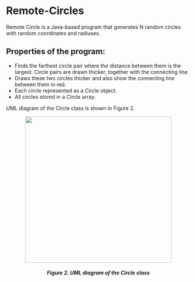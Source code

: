 # Remote-Circles

Remote Circle is a Java-based program that generates N random circles with random coordinates and radiuses. 

## Properties of the program:
* Finds the farthest circle pair where the distance between them is the largest. Circle pairs are drawn thicker, together with the connecting line.
* Draws these two circles thicker and also show the connecting line between them in red. 
* Each circle represented as a Circle object. 
* All circles stored in a Circle array. 


UML diagram of the Circle class is shown in Figure 2.
<p align="center">
    <img width="400" src="https://user-images.githubusercontent.com/110589752/187681321-1cb7fb18-8147-4a87-b0af-333bfa482884.png">
</p>

<h5 align="center">Figure 2. UML diagram of the Circle class</h1>


